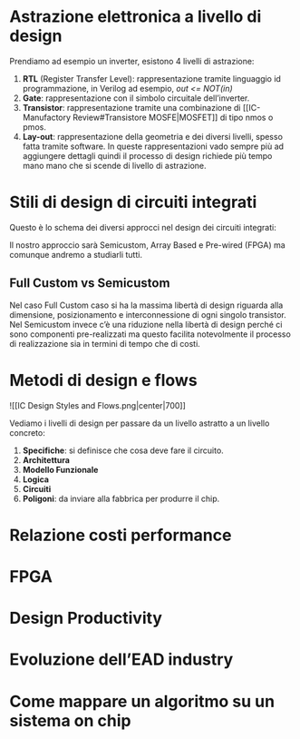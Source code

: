 # Astrazione elettronica a livello di design

Prendiamo ad esempio un inverter, esistono 4 livelli di astrazione:
1. **RTL** (Register Transfer Level): rappresentazione tramite linguaggio id programmazione, in Verilog ad esempio, *out <= NOT(in)*
2. **Gate**: rappresentazione con il simbolo circuitale dell’inverter.
3. **Transistor**: rappresentazione tramite una combinazione di [[IC-Manufactory Review#Transistore MOSFE|MOSFET]] di tipo nmos o pmos.
4. **Lay-out**: rappresentazione della geometria e dei diversi livelli, spesso fatta tramite software.
In queste rappresentazioni vado sempre più ad aggiungere dettagli quindi il processo di design richiede più tempo mano mano che si scende di livello di astrazione.
# Stili di design di circuiti integrati

Questo è lo schema dei diversi approcci nel design dei circuiti integrati: 

Il nostro approccio sarà Semicustom, Array Based e Pre-wired (FPGA) ma comunque andremo a studiarli tutti.

## Full Custom vs Semicustom

Nel caso Full Custom caso si ha la massima libertà di design riguarda alla dimensione, posizionamento e interconnessione di ogni singolo transistor.
Nel Semicustom invece c’è una riduzione nella libertà di design perché ci sono componenti pre-realizzati ma questo facilita notevolmente il processo di realizzazione sia in termini di tempo che di costi. 
# Metodi di design e flows

![[IC Design Styles and Flows.png|center|700]]

Vediamo i livelli di design per passare da un livello astratto a un livello concreto:
1. **Specifiche**: si definisce che cosa deve fare il circuito.
2. **Architettura**
3. **Modello Funzionale**
4. **Logica**
5. **Circuiti**
6. **Poligoni**: da inviare alla fabbrica per produrre il chip.

# Relazione costi performance

# FPGA

# Design Productivity

# Evoluzione dell’EAD industry

# Come mappare un algoritmo su un sistema on chip
